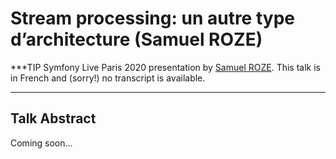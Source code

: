 # Stream processing: un autre type d’architecture (Samuel ROZE)

***TIP
Symfony Live Paris 2020 presentation by [Samuel ROZE](https://connect.symfony.com/profile/sroze).
This talk is in French and (sorry!) no transcript is available.
***

## Talk Abstract

Coming soon...